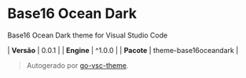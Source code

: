 # Base16 Ocean Dark

Base16 Ocean Dark theme for Visual Studio Code

| **Versão** | 0.0.1 |
| **Engine** | ^1.0.0 |
| **Pacote** | theme-base16oceandark |

> Autogerado por [go-vsc-theme](https://github.com/natalbu/go-vsc-theme).
